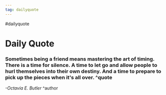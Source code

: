 ```yaml
---
tag: dailyquote
---
```


#dailyquote

# Daily Quote

### Sometimes being a friend means mastering the art of timing. There is a time for silence. A time to let go and allow people to hurl themselves into their own destiny. And a time to prepare to pick up the pieces when it's all over. ^quote
*-Octavia E. Butler* ^author
